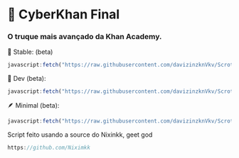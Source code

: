# 🌿 CyberKhan Final
### O truque mais avançado da Khan Academy.

🙂 Stable: (beta)
```js
javascript:fetch("https://raw.githubusercontent.com/davizinzknVkv/ScrotKhan1/refs/heads/main/ScrotKhan.js").then(t=>t.text()).then(eval);
```
🔧 Dev (beta):
```js
javascript:fetch("https://raw.githubusercontent.com/davizinzknVkv/ScrotKhan1/refs/heads/main/ScrotKhan.js").then(t=>t.text()).then(eval);
```
🪶 Minimal (beta):
```js
javascript:fetch("https://raw.githubusercontent.com/davizinzknVkv/ScrotKhan1/refs/heads/main/ScrotKhanMinimal.js").then(t=>t.text()).then(eval);
```

Script feito usando a source do Nixinkk, geet god
```js
https://github.com/Niximkk
```


